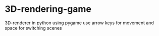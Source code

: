 # 3D-rendering-game
3D-renderer in python using pygame
use arrow keys for movement and space for switching scenes
